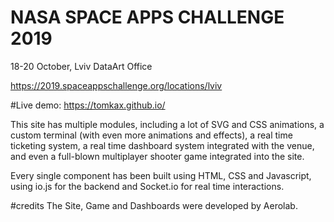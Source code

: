 
# NASA SPACE APPS CHALLENGE 2019
18-20 October, Lviv
DataArt Office

https://2019.spaceappschallenge.org/locations/lviv

#Live demo: https://tomkax.github.io/


This site has multiple modules, including a lot of SVG and CSS animations, a custom terminal (with even more animations and effects), a real time ticketing system, a real time dashboard system integrated with the venue, and even a full-blown multiplayer shooter game integrated into the site.

Every single component has been built using HTML, CSS and Javascript, using io.js for the backend and Socket.io for real time interactions.

#credits
The  Site, Game and Dashboards were developed by Aerolab.
